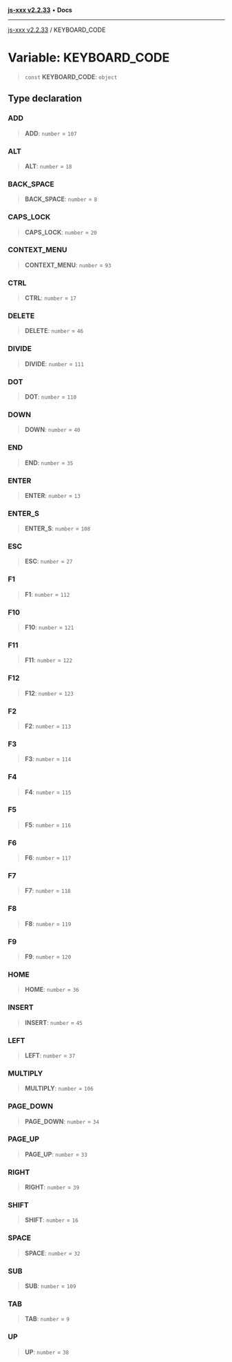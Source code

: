 [**js-xxx v2.2.33**](../README.md) • **Docs**

***

[js-xxx v2.2.33](../README.md) / KEYBOARD\_CODE

# Variable: KEYBOARD\_CODE

> `const` **KEYBOARD\_CODE**: `object`

## Type declaration

### ADD

> **ADD**: `number` = `107`

### ALT

> **ALT**: `number` = `18`

### BACK\_SPACE

> **BACK\_SPACE**: `number` = `8`

### CAPS\_LOCK

> **CAPS\_LOCK**: `number` = `20`

### CONTEXT\_MENU

> **CONTEXT\_MENU**: `number` = `93`

### CTRL

> **CTRL**: `number` = `17`

### DELETE

> **DELETE**: `number` = `46`

### DIVIDE

> **DIVIDE**: `number` = `111`

### DOT

> **DOT**: `number` = `110`

### DOWN

> **DOWN**: `number` = `40`

### END

> **END**: `number` = `35`

### ENTER

> **ENTER**: `number` = `13`

### ENTER\_S

> **ENTER\_S**: `number` = `108`

### ESC

> **ESC**: `number` = `27`

### F1

> **F1**: `number` = `112`

### F10

> **F10**: `number` = `121`

### F11

> **F11**: `number` = `122`

### F12

> **F12**: `number` = `123`

### F2

> **F2**: `number` = `113`

### F3

> **F3**: `number` = `114`

### F4

> **F4**: `number` = `115`

### F5

> **F5**: `number` = `116`

### F6

> **F6**: `number` = `117`

### F7

> **F7**: `number` = `118`

### F8

> **F8**: `number` = `119`

### F9

> **F9**: `number` = `120`

### HOME

> **HOME**: `number` = `36`

### INSERT

> **INSERT**: `number` = `45`

### LEFT

> **LEFT**: `number` = `37`

### MULTIPLY

> **MULTIPLY**: `number` = `106`

### PAGE\_DOWN

> **PAGE\_DOWN**: `number` = `34`

### PAGE\_UP

> **PAGE\_UP**: `number` = `33`

### RIGHT

> **RIGHT**: `number` = `39`

### SHIFT

> **SHIFT**: `number` = `16`

### SPACE

> **SPACE**: `number` = `32`

### SUB

> **SUB**: `number` = `109`

### TAB

> **TAB**: `number` = `9`

### UP

> **UP**: `number` = `38`
